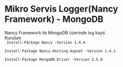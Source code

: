 # Mikro Servis Logger(Nancy Framework) - MongoDB
Nancy Framework ile MongoDB üzerinde log kayıt.<br/>
Kurulum<br/>
<code>
Install-Package Nancy -Version 1.4.4
</code>
<br/>
<code>
Install-Package Nancy.Hosting.Aspnet -Version 1.4.1
</code>
<br/>
<code>
Install-Package MongoDB.Driver -Version 2.5.0
</code>
